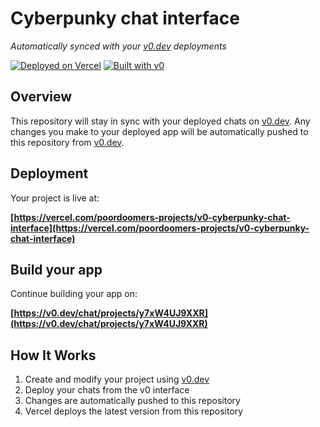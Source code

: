 # Cyberpunky chat interface

*Automatically synced with your [v0.dev](https://v0.dev) deployments*

[![Deployed on Vercel](https://img.shields.io/badge/Deployed%20on-Vercel-black?style=for-the-badge&logo=vercel)](https://vercel.com/poordoomers-projects/v0-cyberpunky-chat-interface)
[![Built with v0](https://img.shields.io/badge/Built%20with-v0.dev-black?style=for-the-badge)](https://v0.dev/chat/projects/y7xW4UJ9XXR)

## Overview

This repository will stay in sync with your deployed chats on [v0.dev](https://v0.dev).
Any changes you make to your deployed app will be automatically pushed to this repository from [v0.dev](https://v0.dev).

## Deployment

Your project is live at:

**[https://vercel.com/poordoomers-projects/v0-cyberpunky-chat-interface](https://vercel.com/poordoomers-projects/v0-cyberpunky-chat-interface)**

## Build your app

Continue building your app on:

**[https://v0.dev/chat/projects/y7xW4UJ9XXR](https://v0.dev/chat/projects/y7xW4UJ9XXR)**

## How It Works

1. Create and modify your project using [v0.dev](https://v0.dev)
2. Deploy your chats from the v0 interface
3. Changes are automatically pushed to this repository
4. Vercel deploys the latest version from this repository
